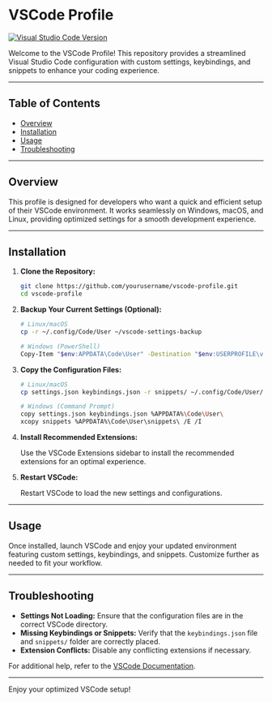 # VSCode Profile

[![Visual Studio Code Version](https://img.shields.io/badge/VSCode-1.97%2B-brightgreen.svg)](https://code.visualstudio.com/)

Welcome to the VSCode Profile! This repository provides a streamlined Visual Studio Code configuration with custom settings, keybindings, and snippets to enhance your coding experience.

---

## Table of Contents

- [Overview](#overview)
- [Installation](#installation)
- [Usage](#usage)
- [Troubleshooting](#troubleshooting)

---

## Overview

This profile is designed for developers who want a quick and efficient setup of their VSCode environment. It works seamlessly on Windows, macOS, and Linux, providing optimized settings for a smooth development experience.

---

## Installation

1. **Clone the Repository:**

   ```bash
   git clone https://github.com/yourusername/vscode-profile.git
   cd vscode-profile
   ```

2. **Backup Your Current Settings (Optional):**

   ```bash
   # Linux/macOS
   cp -r ~/.config/Code/User ~/vscode-settings-backup

   # Windows (PowerShell)
   Copy-Item "$env:APPDATA\Code\User" -Destination "$env:USERPROFILE\vscode-settings-backup" -Recurse
   ```

3. **Copy the Configuration Files:**

   ```bash
   # Linux/macOS
   cp settings.json keybindings.json -r snippets/ ~/.config/Code/User/

   # Windows (Command Prompt)
   copy settings.json keybindings.json %APPDATA%\Code\User\
   xcopy snippets %APPDATA%\Code\User\snippets\ /E /I
   ```

4. **Install Recommended Extensions:**

   Use the VSCode Extensions sidebar to install the recommended extensions for an optimal experience.

5. **Restart VSCode:**

   Restart VSCode to load the new settings and configurations.

---

## Usage

Once installed, launch VSCode and enjoy your updated environment featuring custom settings, keybindings, and snippets. Customize further as needed to fit your workflow.

---

## Troubleshooting

- **Settings Not Loading:** Ensure that the configuration files are in the correct VSCode directory.
- **Missing Keybindings or Snippets:** Verify that the `keybindings.json` file and `snippets/` folder are correctly placed.
- **Extension Conflicts:** Disable any conflicting extensions if necessary.

For additional help, refer to the [VSCode Documentation](https://code.visualstudio.com/docs).

---

Enjoy your optimized VSCode setup!
